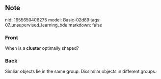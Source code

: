 ## Note
nid: 1655650406275
model: Basic-02d89
tags: 07_unsupervised_learning_bda
markdown: false

### Front
When is a <b>cluster</b> optimally shaped?

### Back
Simliar objects lie in the same group. Dissimilar objects in different groups.
